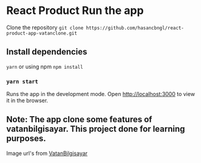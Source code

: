 # React Product Run the app

Clone the repository
`git clone https://github.com/hasancbngl/react-product-app-vatanclone.git`

## Install dependencies

`yarn` or using npm `npm install`

### `yarn start`

Runs the app in the development mode.
Open [http://localhost:3000](http://localhost:3000) to view it in the browser.


## Note: The app clone some features of vatanbilgisayar. This project done for learning purposes.

Image url's from [VatanBilgisayar](https://vatanbilgisayar.com)